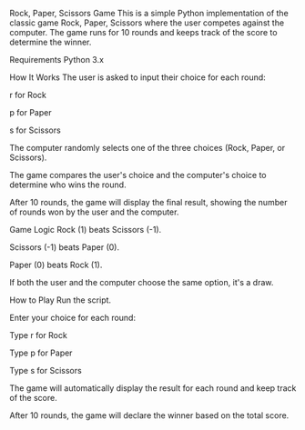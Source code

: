 Rock, Paper, Scissors Game
This is a simple Python implementation of the classic game Rock, Paper, Scissors where the user competes against the computer. The game runs for 10 rounds and keeps track of the score to determine the winner.

Requirements
Python 3.x

How It Works
The user is asked to input their choice for each round:

r for Rock

p for Paper

s for Scissors

The computer randomly selects one of the three choices (Rock, Paper, or Scissors).

The game compares the user's choice and the computer's choice to determine who wins the round.

After 10 rounds, the game will display the final result, showing the number of rounds won by the user and the computer.


Game Logic
Rock (1) beats Scissors (-1).

Scissors (-1) beats Paper (0).

Paper (0) beats Rock (1).

If both the user and the computer choose the same option, it's a draw.

How to Play
Run the script.

Enter your choice for each round:

Type r for Rock

Type p for Paper

Type s for Scissors

The game will automatically display the result for each round and keep track of the score.

After 10 rounds, the game will declare the winner based on the total score.
